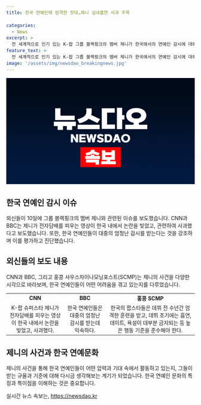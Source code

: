```yaml
---
title: 한국 연예인에 엄격한 잣대…제니 실내흡연 사과 주목

categories:
  - News
excerpt: >
  전 세계적으로 인기 있는 K-팝 그룹 블랙핑크의 멤버 제니가 한국에서의 연예인 감시에 대해 논란을 빚었다. 미국 CNN과 영국 BBC는 실내에서 전자담배를 피우는 제니의 영상을 통해 한국 연예계의 엄격한 행동 기준과 감시에 대해 보도했다. 관련하여 제니가 사과하고, BBC는 한국의 K-팝 스타들이 엄격한 도덕·행동 규범을 지켜야 한다고 평가했다. SCMP도 제니의 사건을 다뤘으며, 제니의 어려움을 언급하며 한국 연예인들의 엄격한 행동 기준을 강조했다. 요약: K-팝 그룹 블랙핑크의 제니가 한국 연예인의 엄격한 감시와 행동 기준에 대한 논란을 불러일으킨 사과 후 캡처 영상을 미국 CNN과 영국 BBC 등 외신이 보도하며 관심을 모으고 있다.
feature_text: >
  전 세계적으로 인기 있는 K-팝 그룹 블랙핑크의 멤버 제니가 한국에서의 연예인 감시에 대해 논란을 빚었다. 미국 CNN과 영국 BBC는 실내에서 전자담배를 피우는 제니의 영상을 통해 한국 연예계의 엄격한 행동 기준과 감시에 대해 보도했다. 관련하여 제니가 사과하고, BBC는 한국의 K-팝 스타들이 엄격한 도덕·행동 규범을 지켜야 한다고 평가했다. SCMP도 제니의 사건을 다뤘으며, 제니의 어려움을 언급하며 한국 연예인들의 엄격한 행동 기준을 강조했다. 요약: K-팝 그룹 블랙핑크의 제니가 한국 연예인의 엄격한 감시와 행동 기준에 대한 논란을 불러일으킨 사과 후 캡처 영상을 미국 CNN과 영국 BBC 등 외신이 보도하며 관심을 모으고 있다.
image: '/assets/img/newsdao_breakingnews.jpg'
---
```


<p><img src="/assets/img/newsdao_breakingnews.jpg" alt="flaretime 속보" /></p>

<h2 data-ke-size="size26">한국 연예인 감시 이슈</h2>

<p data-ke-size="size16">외신들이 10일에 그룹 블랙핑크의 멤버 제니와 관련된 이슈를 보도했습니다. CNN과 BBC는 제니가 전자담배를 피우는 영상이 한국 내에서 논란을 빚었고, 관련하여 사과했다고 보도했습니다. 또한, 한국 연예인들이 대중의 엄청난 감시를 받는다는 것을 강조하며 이를 평가하고 진단했습니다.</p>

<h2 data-ke-size="size26">외신들의 보도 내용</h2>

<p data-ke-size="size16">CNN과 BBC, 그리고 홍콩 사우스차이나모닝포스트(SCMP)는 제니의 사건을 다양한 시각으로 바라보며, 한국 연예인들이 어떤 어려움을 겪고 있는지를 다루었습니다. </p>

<table>
    <tr>
        <td style="text-align: center; height: 17px;"><b>CNN</b></td>
        <td style="text-align: center; height: 17px;"><b>BBC</b></td>
        <td style="text-align: center; height: 17px;"><b>홍콩 SCMP</b></td>
    </tr>
    <tr>
        <td style="text-align: center; height: 17px;">K-팝 슈퍼스타 제니가 전자담배를 피우는 영상이 한국 내에서 논란을 빚었고, 사과했다.</td>
        <td style="text-align: center; height: 17px;">한국 연예인들은 대중의 엄청난 감시를 받는데 익숙하다.</td>
        <td style="text-align: center; height: 17px;">한국의 팝스타들은 데뷔 전 수년간 엄격한 훈련을 받고, 데뷔 초기에는 흡연, 데이트, 욕설이 대부분 금지되는 등 높은 행동 기준을 준수해야 한다.</td>
    </tr>
</table>

<h2 data-ke-size="size26">제니의 사건과 한국 연예문화</h2>

<p data-ke-size="size16">제니의 사건을 통해 한국 연예인들이 어떤 압력과 기대 속에서 활동하고 있는지, 그들이 받는 규율과 기준에 대해 다시금 생각해보는 계기가 되었습니다. 한국 연예인 문화의 특징과 특이점을 이해하는 것은 중요합니다.</p>
실시간 뉴스 속보는, <a href="https://newsdao.kr" rel="dofollow">https://newsdao.kr</a>


